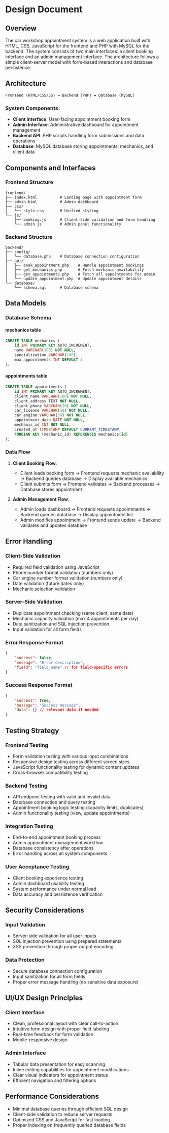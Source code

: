 # Design Document

## Overview

The car workshop appointment system is a web application built with HTML, CSS, JavaScript for the frontend and PHP with MySQL for the backend. The system consists of two main interfaces: a client booking interface and an admin management interface. The architecture follows a simple client-server model with form-based interactions and database persistence.

## Architecture

```
Frontend (HTML/CSS/JS) ↔ Backend (PHP) ↔ Database (MySQL)
```

### System Components:
- **Client Interface**: User-facing appointment booking form
- **Admin Interface**: Administrative dashboard for appointment management
- **Backend API**: PHP scripts handling form submissions and data operations
- **Database**: MySQL database storing appointments, mechanics, and client data

## Components and Interfaces

### Frontend Structure
```
frontend/
├── index.html          # Landing page with appointment form
├── admin.html          # Admin dashboard
├── css/
│   └── style.css       # Unified styling
└── js/
    ├── booking.js      # Client-side validation and form handling
    └── admin.js        # Admin panel functionality
```

### Backend Structure
```
backend/
├── config/
│   └── database.php    # Database connection configuration
├── api/
│   ├── book_appointment.php    # Handle appointment bookings
│   ├── get_mechanics.php       # Fetch mechanic availability
│   ├── get_appointments.php    # Fetch all appointments for admin
│   └── update_appointment.php  # Update appointment details
└── database/
    └── schema.sql      # Database schema
```

## Data Models

### Database Schema

#### mechanics table
```sql
CREATE TABLE mechanics (
    id INT PRIMARY KEY AUTO_INCREMENT,
    name VARCHAR(100) NOT NULL,
    specialization VARCHAR(100),
    max_appointments INT DEFAULT 4
);
```

#### appointments table
```sql
CREATE TABLE appointments (
    id INT PRIMARY KEY AUTO_INCREMENT,
    client_name VARCHAR(100) NOT NULL,
    client_address TEXT NOT NULL,
    client_phone VARCHAR(20) NOT NULL,
    car_license VARCHAR(50) NOT NULL,
    car_engine VARCHAR(50) NOT NULL,
    appointment_date DATE NOT NULL,
    mechanic_id INT NOT NULL,
    created_at TIMESTAMP DEFAULT CURRENT_TIMESTAMP,
    FOREIGN KEY (mechanic_id) REFERENCES mechanics(id)
);
```

### Data Flow

1. **Client Booking Flow**:
   - Client loads booking form → Frontend requests mechanic availability → Backend queries database → Display available mechanics
   - Client submits form → Frontend validates → Backend processes → Database stores appointment

2. **Admin Management Flow**:
   - Admin loads dashboard → Frontend requests appointments → Backend queries database → Display appointment list
   - Admin modifies appointment → Frontend sends update → Backend validates and updates database

## Error Handling

### Client-Side Validation
- Required field validation using JavaScript
- Phone number format validation (numbers only)
- Car engine number format validation (numbers only)
- Date validation (future dates only)
- Mechanic selection validation

### Server-Side Validation
- Duplicate appointment checking (same client, same date)
- Mechanic capacity validation (max 4 appointments per day)
- Data sanitization and SQL injection prevention
- Input validation for all form fields

### Error Response Format
```json
{
    "success": false,
    "message": "Error description",
    "field": "field_name" // for field-specific errors
}
```

### Success Response Format
```json
{
    "success": true,
    "message": "Success message",
    "data": {} // relevant data if needed
}
```

## Testing Strategy

### Frontend Testing
- Form validation testing with various input combinations
- Responsive design testing across different screen sizes
- JavaScript functionality testing for dynamic content updates
- Cross-browser compatibility testing

### Backend Testing
- API endpoint testing with valid and invalid data
- Database connection and query testing
- Appointment booking logic testing (capacity limits, duplicates)
- Admin functionality testing (view, update appointments)

### Integration Testing
- End-to-end appointment booking process
- Admin appointment management workflow
- Database consistency after operations
- Error handling across all system components

### User Acceptance Testing
- Client booking experience testing
- Admin dashboard usability testing
- System performance under normal load
- Data accuracy and persistence verification

## Security Considerations

### Input Validation
- Server-side validation for all user inputs
- SQL injection prevention using prepared statements
- XSS prevention through proper output encoding

### Data Protection
- Secure database connection configuration
- Input sanitization for all form fields
- Proper error message handling (no sensitive data exposure)

## UI/UX Design Principles

### Client Interface
- Clean, professional layout with clear call-to-action
- Intuitive form design with proper field labeling
- Real-time feedback for form validation
- Mobile-responsive design

### Admin Interface
- Tabular data presentation for easy scanning
- Inline editing capabilities for appointment modifications
- Clear visual indicators for appointment status
- Efficient navigation and filtering options

## Performance Considerations

- Minimal database queries through efficient SQL design
- Client-side validation to reduce server requests
- Optimized CSS and JavaScript for fast loading
- Proper indexing on frequently queried database fields
